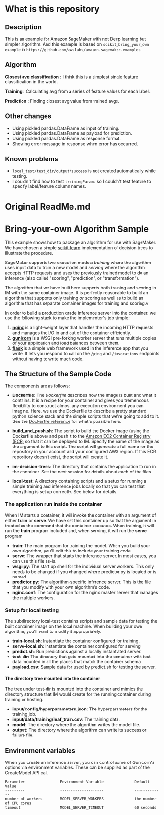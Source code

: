 # What is this repository

## Description
This is an example for Amazon SageMaker with not Deep learning but simpler algorithm.
And this example is based on `scikit_bring_your_own example` in `https://github.com/awslabs/amazon-sagemaker-examples`.

## Algorithm

**Closest avg classification** : I think this is a simplest single feature classification in the world.

**Training** : Calculating avg from a series of feature values for each label.

**Prediction** : Finding closest avg value from trained avgs.

## Other changes

- Using pickled pandas.DataFrame as input of training.
- Using pickled pandas.DataFrame as payload for prediction.
- Using pickled pandas.DataFrame as response format.
- Showing error message in response when error has occurred.

## Known problems

- `local_test/test_dir/output/success` is not created automatically while testing.
- I couldn't find how to test `trainingParams` so I couldn't test feature to specify label/feature column names.


# Original ReadMe.md
>
# Bring-your-own Algorithm Sample
>
This example shows how to package an algorithm for use with SageMaker. We have chosen a simple [scikit-learn][skl] implementation of decision trees to illustrate the procedure.
>
SageMaker supports two execution modes: _training_ where the algorithm uses input data to train a new model and _serving_ where the algorithm accepts HTTP requests and uses the previously trained model to do an inference (also called "scoring", "prediction", or "transformation").
>
The algorithm that we have built here supports both training and scoring in IM with the same container image. It is perfectly reasonable to build an algorithm that supports only training _or_ scoring as well as to build an algorithm that has separate container images for training and scoring.v
>
In order to build a production grade inference server into the container, we use the following stack to make the implementer's job simple:
>
1. __[nginx][nginx]__ is a light-weight layer that handles the incoming HTTP requests and manages the I/O in and out of the container efficiently.
2. __[gunicorn][gunicorn]__ is a WSGI pre-forking worker server that runs multiple copies of your application and load balances between them.
3. __[flask][flask]__ is a simple web framework used in the inference app that you write. It lets you respond to call on the `/ping` and `/invocations` endpoints without having to write much code.
>
## The Structure of the Sample Code
>
The components are as follows:
>
* __Dockerfile__: The _Dockerfile_ describes how the image is built and what it contains. It is a recipe for your container and gives you tremendous flexibility to construct almost any execution environment you can imagine. Here. we use the Dockerfile to describe a pretty standard python science stack and the simple scripts that we're going to add to it. See the [Dockerfile reference][dockerfile] for what's possible here.
>
* __build\_and\_push.sh__: The script to build the Docker image (using the Dockerfile above) and push it to the [Amazon EC2 Container Registry (ECR)][ecr] so that it can be deployed to IM. Specify the name of the image as the argument to this script. The script will generate a full name for the repository in your account and your configured AWS region. If this ECR repository doesn't exist, the script will create it.
>
* __im-decision-trees__: The directory that contains the application to run in the container. See the next session for details about each of the files.
>
* __local-test__: A directory containing scripts and a setup for running a simple training and inference jobs locally so that you can test that everything is set up correctly. See below for details.
>
### The application run inside the container
>
When IM starts a container, it will invoke the container with an argument of either __train__ or __serve__. We have set this container up so that the argument in treated as the command that the container executes. When training, it will run the __train__ program included and, when serving, it will run the __serve__ program.
>
* __train__: The main program for training the model. When you build your own algorithm, you'll edit this to include your training code.
* __serve__: The wrapper that starts the inference server. In most cases, you can use this file as-is.
* __wsgi.py__: The start up shell for the individual server workers. This only needs to be changed if you changed where predictor.py is located or is named.
* __predictor.py__: The algorithm-specific inference server. This is the file that you modify with your own algorithm's code.
* __nginx.conf__: The configuration for the nginx master server that manages the multiple workers.
>
### Setup for local testing
>
The subdirectory local-test contains scripts and sample data for testing the built container image on the local machine. When building your own algorithm, you'll want to modify it appropriately.
>
* __train-local.sh__: Instantiate the container configured for training.
* __serve-local.sh__: Instantiate the container configured for serving.
* __predict.sh__: Run predictions against a locally instantiated server.
* __test-dir__: The directory that gets mounted into the container with test data mounted in all the places that match the container schema.
* __payload.csv__: Sample data for used by predict.sh for testing the server.
>
#### The directory tree mounted into the container
>
The tree under test-dir is mounted into the container and mimics the directory structure that IM would create for the running container during training or hosting.
>
* __input/config/hyperparameters.json__: The hyperparameters for the training job.
* __input/data/training/leaf_train.csv__: The training data.
* __model__: The directory where the algorithm writes the model file.
* __output__: The directory where the algorithm can write its success or failure file.
>
## Environment variables
>
When you create an inference server, you can control some of Gunicorn's options via environment variables. These
can be supplied as part of the CreateModel API call.
>
    Parameter                Environment Variable              Default Value
    ---------                --------------------              -------------
    number of workers        MODEL_SERVER_WORKERS              the number of CPU cores
    timeout                  MODEL_SERVER_TIMEOUT              60 seconds


[skl]: http://scikit-learn.org "scikit-learn Home Page"
[dockerfile]: https://docs.docker.com/engine/reference/builder/ "The official Dockerfile reference guide"
[ecr]: https://aws.amazon.com/ecr/ "ECR Home Page"
[nginx]: http://nginx.org/
[gunicorn]: http://gunicorn.org/
[flask]: http://flask.pocoo.org/
